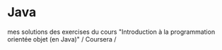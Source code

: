 Java
====
mes solutions des exercises du cours "Introduction à la programmation orientée objet (en Java)" / Coursera /
 

